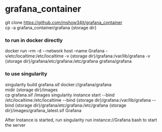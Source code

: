 # grafana_container  
 

 
git clone https://github.com/mshow34jt/grafana_container  
cp -a grafana_container/grafana {storage dir}  
### to run in docker directly  
docker run –rm -d --network host –name Grafana  -v/etc/localtime:/etc/localtime -v {storage dir}/grafana:/var/lib/grafana -v {storage dir}/grafana/etc/grafana:/etc/grafana  grafana/grafana   

### to use singularity  
singularity build grafana.sif docker://grafana/grafana  
midir {storage dir}/images    
cp grafana.sif <storage dir>/images 
singularity instance start --bind /etc/localtime:/etc/localtime --bind {storage dir}/grafana:/var/lib/grafana --bind {storage dir}/grafana/etc/grafana:/etc/grafana {storage dir}/images/grafana_latest.sif Grafana    

After Instance is started, run singularity run instance://Grafana bash to start the server  
